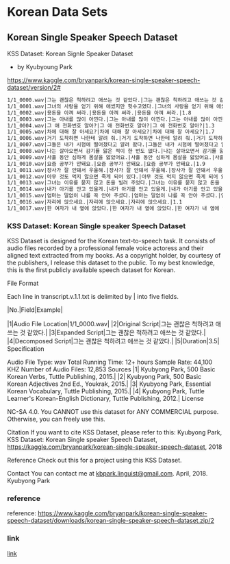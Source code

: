 # Korean Data Sets

## Korean Single Speaker Speech Dataset
KSS Dataset: Korean Signle Speaker Dataset
- by Kyubyoung Park



https://www.kaggle.com/bryanpark/korean-single-speaker-speech-dataset/version/2#

```txt
1/1_0000.wav|그는 괜찮은 척하려고 애쓰는 것 같았다.|그는 괜찮은 척하려고 애쓰는 것 같았다.|그는 괜찮은 척하려고 애쓰는 것 같았다.|3.5
1/1_0001.wav|그녀의 사랑을 얻기 위해 애썼지만 헛수고였다.|그녀의 사랑을 얻기 위해 애썼지만 헛수고였다.|그녀의 사랑을 얻기 위해 애썼지만 헛수고였다.|4.0
1/1_0002.wav|용돈을 아껴 써라.|용돈을 아껴 써라.|용돈을 아껴 써라.|1.8
1/1_0003.wav|그는 아내를 많이 아낀다.|그는 아내를 많이 아낀다.|그는 아내를 많이 아낀다.|2.3
1/1_0004.wav|그 애 전화번호 알아?|그 애 전화번호 알아?|그 애 전화번호 알아?|1.3
1/1_0005.wav|차에 대해 잘 아세요?|차에 대해 잘 아세요?|차에 대해 잘 아세요?|1.7
1/1_0006.wav|거기 도착하면 나한테 알려 줘.|거기 도착하면 나한테 알려 줘.|거기 도착하면 나한테 알려 줘.|2.8
1/1_0007.wav|그들은 내가 시험에 떨어졌다고 알려 왔다.|그들은 내가 시험에 떨어졌다고 알려 왔다.|그들은 내가 시험에 떨어졌다고 알려 왔다.|3.5
1/1_0008.wav|나는 살아오면서 감기를 앓은 적이 한 번도 없다.|나는 살아오면서 감기를 앓은 적이 한 번도 없다.|나는 살아오면서 감기를 앓은 적이 한 번도 없다.|4.2
1/1_0009.wav|사흘 동안 심하게 몸살을 앓았어요.|사흘 동안 심하게 몸살을 앓았어요.|사흘 동안 심하게 몸살을 앓았어요.|3.2
1/1_0010.wav|요즘 공부가 안돼요.|요즘 공부가 안돼요.|요즘 공부가 안돼요.|1.9
1/1_0011.wav|장사가 잘 안돼서 우울해.|장사가 잘 안돼서 우울해.|장사가 잘 안돼서 우울해.|2.5
1/1_0012.wav|아무 것도 먹지 않으면 죽게 되어 있다.|아무 것도 먹지 않으면 죽게 되어 있다.|아무 것도 먹지 않으면 죽게 되어 있다.|3.1
1/1_0013.wav|그녀는 이유를 묻지 않고 돈을 빌려 주었다.|그녀는 이유를 묻지 않고 돈을 빌려 주었다.|그녀는 이유를 묻지 않고 돈을 빌려 주었다.|3.8
1/1_0014.wav|내가 아기를 안고 있을게.|내가 아기를 안고 있을게.|내가 아기를 안고 있을게.|2.2
1/1_0015.wav|엄마는 말없이 나를 꼭 안아 주셨다.|엄마는 말없이 나를 꼭 안아 주셨다.|엄마는 말없이 나를 꼭 안아 주셨다.|4.0
1/1_0016.wav|자리에 앉으세요.|자리에 앉으세요.|자리에 앉으세요.|1.1
1/1_0017.wav|한 여자가 내 옆에 앉았다.|한 여자가 내 옆에 앉았다.|한 여자가 내 옆에 앉았다.|2.2
```

### KSS Dataset: Korean Single speaker Speech Dataset

KSS Dataset is designed for the Korean text-to-speech task. It consists of audio files recorded by a professional female voice actoress and their aligned text extracted from my books. As a copyright holder, by courtesy of the publishers, I release this dataset to the public. To my best knowledge, this is the first publicly available speech dataset for Korean.

File Format

Each line in transcript.v.1.1.txt is delimited by | into five fields.

|No.|Field|Example|

|1|Audio File Location|1/1_0000.wav|
|2|Original Script|그는 괜찮은 척하려고 애쓰는 것 같았다.|
|3|Expanded Script|그는 괜찮은 척하려고 애쓰는 것 같았다.|
|4|Decomposed Script|그는 괜찮은 척하려고 애쓰는 것 같았다.|
|5|Duration|3.5|
Specification

Audio File Type: wav
Total Running Time: 12+ hours
Sample Rate: 44,100 KHZ
Number of Audio Files: 12,853
Sources
|1| Kyubyong Park, 500 Basic Korean Verbs, Tuttle Publishing, 2015.|
|2| Kyubyong Park, 500 Basic Korean Adjectives 2nd Ed., Youkrak, 2015.|
|3| Kyubyong Park, Essential Korean Vocabulary, Tuttle Publishing, 2015.|
|4| Kyubyong Park, Tuttle Learner's Korean-English Dictionary, Tuttle Publishing, 2012.|
License

NC-SA 4.0. You CANNOT use this dataset for ANY COMMERCIAL purpose. Otherwise, you can freely use this.

Citation
If you want to cite KSS Dataset, please refer to this:
Kyubyong Park, KSS Dataset: Korean Single speaker Speech Dataset, https://kaggle.com/bryanpark/korean-single-speaker-speech-dataset, 2018

Reference
Check out this for a project using this KSS Dataset.

Contact
You can contact me at kbpark.linguist@gmail.com.
April, 2018.
Kyubyong Park

### reference 
reference: https://www.kaggle.com/bryanpark/korean-single-speaker-speech-dataset/downloads/korean-single-speaker-speech-dataset.zip/2


### link
[link](https://www.kaggle.com/bryanpark/korean-single-speaker-speech-dataset/downloads/korean-single-speaker-speech-dataset.zip/2)
